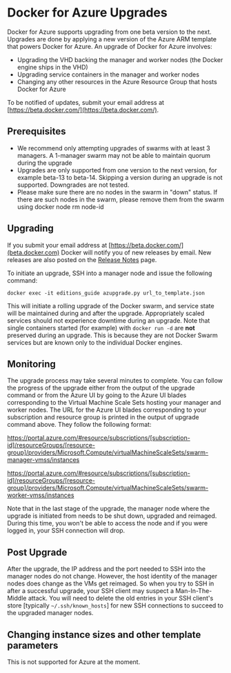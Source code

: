 <!--[metadata]>
+++
title = "Upgrading Docker for Azure"
description = "Upgrading Docker for Azure"
keywords = ["iaas, azure"]
[menu.main]
identifier="docs-azure-upgrade"
parent = "docs-azure"
name = "Upgrading"
weight="300"
+++
<![end-metadata]-->

# Docker for Azure Upgrades

Docker for Azure supports upgrading from one beta version to the next. Upgrades are done by applying a new version of the Azure ARM template that powers Docker for Azure. An upgrade of Docker for Azure involves:

 * Upgrading the VHD backing the manager and worker nodes (the Docker engine ships in the VHD)
 * Upgrading service containers in the manager and worker nodes
 * Changing any other resources in the Azure Resource Group that hosts Docker for Azure

To be notified of updates, submit your email address at [https://beta.docker.com/](https://beta.docker.com/).

## Prerequisites

 * We recommend only attempting upgrades of swarms with at least 3 managers. A 1-manager swarm may not be able to maintain quorum during the upgrade
 * Upgrades are only supported from one version to the next version, for example beta-13 to beta-14. Skipping a version during an upgrade is not supported. Downgrades are not tested.
 * Please make sure there are no nodes in the swarm in "down" status. If there are such nodes in the swarm, please remove them from the swarm using
    docker node rm node-id

## Upgrading

If you submit your email address at [https://beta.docker.com/](beta.docker.com) Docker will notify you of new releases by email. New releases are also posted on the [Release Notes](https://beta.docker.com/docs/azure/release-notes/) page.

To initiate an upgrade, SSH into a manager node and issue the following command:

    docker exec -it editions_guide azupgrade.py url_to_template.json

This will initiate a rolling upgrade of the Docker swarm, and service state will be maintained during and after the upgrade. Appropriately scaled services should not experience downtime during an upgrade. Note that single containers started (for example) with `docker run -d` are **not** preserved during an upgrade. This is because they are not Docker Swarm services but are known only to the individual Docker engines.

## Monitoring

The upgrade process may take several minutes to complete. You can follow the progress of the upgrade either from the output of the upgrade command or from the Azure UI by going to the Azure UI blades corresponding to the Virtual Machine Scale Sets hosting your manager and worker nodes. The URL for the Azure UI blades corresponding to your subscription and resource group is printed in the output of upgrade command above. They follow the following format:

https://portal.azure.com/#resource/subscriptions/[subscription-id]/resourceGroups/[resource-group]/providers/Microsoft.Compute/virtualMachineScaleSets/swarm-manager-vmss/instances

https://portal.azure.com/#resource/subscriptions/[subscription-id]/resourceGroups/[resource-group]/providers/Microsoft.Compute/virtualMachineScaleSets/swarm-worker-vmss/instances

Note that in the last stage of the upgrade, the manager node where the upgrade is initiated from needs to be shut down, upgraded and reimaged. During this time, you won't be able to access the node and if you were logged in, your SSH connection will drop.

## Post Upgrade

After the upgrade, the IP address and the port needed to SSH into the manager nodes do not change. However, the host identity of the manager nodes does change as the VMs get reimaged. So when you try to SSH in after a successful upgrade, your SSH client may suspect a Man-In-The-Middle attack. You will need to delete the old entries in your SSH client's store [typically `~/.ssh/known_hosts`] for new SSH connections to succeed to the upgraded manager nodes.

## Changing instance sizes and other template parameters

This is not supported for Azure at the moment.
